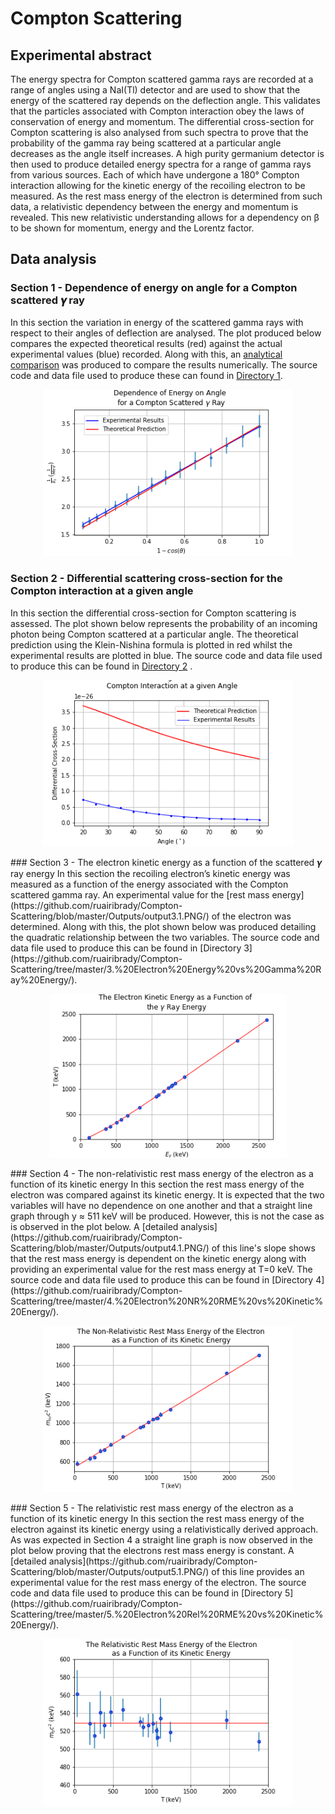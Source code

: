 # Compton Scattering
## Experimental abstract 
The energy spectra for Compton scattered gamma rays are recorded at a range of angles using a NaI(Tl) detector and are used to show that the energy of the scattered ray depends on the deflection angle. This validates that the particles associated with Compton interaction obey the laws of conservation of energy and momentum. The differential cross-section for Compton scattering is also analysed from such spectra to prove that the probability of the gamma ray being scattered at a particular angle decreases as the angle itself increases. A high purity germanium detector is then used to produce detailed energy spectra for a range of gamma rays from various sources. Each of which have undergone a 180° Compton interaction allowing for the kinetic energy of the recoiling electron to be measured. As the rest mass energy of the electron is determined from such data, a relativistic dependency between the energy and momentum is revealed. This new relativistic understanding allows for a dependency on β to be shown for momentum, energy and the Lorentz factor. 
## Data analysis

### Section 1 - Dependence of energy on angle for a Compton scattered 𝜸 ray
In this section the variation in energy of the scattered gamma rays with respect to their angles of deflection are analysed. The plot produced below compares the expected theoretical results (red) against the actual experimental values (blue) recorded. Along with this, an [analytical comparison](https://github.com/ruairibrady/Compton-Scattering/blob/master/Outputs/output1.1.PNG) was produced to compare the results numerically. The source code and data file used to produce these can found in [Directory 1](https://github.com/ruairibrady/Compton-Scattering/tree/master/1.%20Gamma%20Ray%20Energy%20vs%20Angle/).
<p align="center">
<img SRC="Outputs/output1.png" width= "400">  
</p>

### Section 2 - Differential scattering cross-section for the Compton interaction at a given angle
In this section the differential cross-section for Compton scattering is assessed. The plot shown below represents the probability of an incoming photon being Compton scattered at a particular angle. The theoretical prediction using the Klein-Nishina formula is plotted in red whilst the experimental results are plotted in blue. The source code and data file used to produce this can be found in [Directory 2](https://github.com/ruairibrady/Compton-Scattering/tree/master/2.%20Differential%20Cross%20Section%20vs%20Angle/) .

<p align="center">
<img SRC="Outputs/output2.png" width= "400">  
</p>
### Section 3 - The electron kinetic energy as a function of the scattered 𝜸 ray energy 
In this section the recoiling electron’s kinetic energy was measured as a function of the energy associated with the Compton scattered gamma ray. An experimental value for the [rest mass energy](https://github.com/ruairibrady/Compton-Scattering/blob/master/Outputs/output3.1.PNG/) of the electron was determined. Along with this, the plot shown below was produced detailing the quadratic relationship between the two variables. The source code and data file used to produce this can be found in [Directory 3](https://github.com/ruairibrady/Compton-Scattering/tree/master/3.%20Electron%20Energy%20vs%20Gamma%20Ray%20Energy/).
<p align="center">
<img SRC="Outputs/output3.png" width= "380">  
</p>
### Section 4 - The non-relativistic rest mass energy of the electron as a function of its kinetic energy
In this section the rest mass energy of the electron was compared against its kinetic energy. It is expected that the two variables will have no dependence on one another and that a straight line graph through y ≈ 511 keV will be produced. However, this is not the case as is observed in the plot below. A [detailed analysis](https://github.com/ruairibrady/Compton-Scattering/blob/master/Outputs/output4.1.PNG/) of this line's slope shows that the rest mass energy is dependent on the kinetic energy along with providing an experimental value for the rest mass energy at T=0 keV. The source code and data file used to produce this can be found in [Directory 4](https://github.com/ruairibrady/Compton-Scattering/tree/master/4.%20Electron%20NR%20RME%20vs%20Kinetic%20Energy/).
<p align="center">
<img SRC="Outputs/output4.png" width= "400">  
</p>
### Section 5 - The relativistic rest mass energy of the electron as a function of its kinetic energy
In this section the rest mass energy of the electron against its kinetic energy using a relativistically derived approach. As was expected in Section 4 a straight line graph is now observed in the plot below proving that the electrons rest mass energy is constant.  A [detailed analysis](https://github.com/ruairibrady/Compton-Scattering/blob/master/Outputs/output5.1.PNG/) of this line provides an experimental value for the rest mass energy of the electron. The source code and data file used to produce this can be found in [Directory 5](https://github.com/ruairibrady/Compton-Scattering/tree/master/5.%20Electron%20Rel%20RME%20vs%20Kinetic%20Energy/).
<p align="center">
<img SRC="Outputs/output5.png" width= "400">  
</p>
